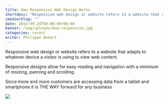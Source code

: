```yaml
---
title: How Responsive Web Design Works
shortdesc: "Responsive web design or website refers to a website that adapts to whatever device a visitor is using to view web content.  Responsive designs allow for easy reading and navigation with a minimum of resizing, panning and scrolling.  Since more and more customers are accessing data from a tablet and smartphone it is THE WAY forward for any business."
cmsUserSlug: ""
date: 2014-09-24T00:00:00+08:00
banner: /img/uploads/how-responsive.jpg
categories: recent
writer: Philippe Bodart
---
```


Responsive web design or website refers to a website that adapts to whatever device a visitor is using to view web content.

Responsive designs allow for easy reading and navigation with a minimum of resizing, panning and scrolling.

Since more and more customers are accessing data from a tablet and smartphone it is THE WAY forward for any business

![](/img/uploads/how-responsive.jpg)

<style>
img{max-width:100%;}
</style>